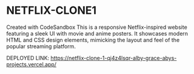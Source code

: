 # NETFLIX-CLONE1
Created with CodeSandbox
This is a responsive Netflix-inspired website featuring a sleek UI with movie and anime posters. It showcases modern HTML and CSS design elements, mimicking the layout and feel of the popular streaming platform.

DEPLOYED LINK:
https://netflix-clone-1-qj4z4lsqr-alby-grace-abys-projects.vercel.app/
